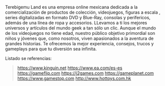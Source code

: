 Terebigemu Land es una empresa online mexicana dedicada a la comercialización de productos de colección, 
videojuegos, figuras a escala , series digitalizadas en formato DVD y Blue-Ray, consolas y perifericos, además 
de una línea de ropa y accesorios. LLevamos a ti los mejores universos y artículos del mundo geek a tan sólo un clic. 
Aunque el mundo de los videojuegos no tiene edad, nuestro público objetivo primordial son niños y jóvenes que, como nosotros, viven apasionados a la aventura de grandes historias. Te ofrecemos la mejor experiencia, consejos, trucos y gameplays para que tu diversión sea infinita.

Listado se referencias:
> https://www.kinguin.net
> https://www.ea.com/es-es
> https://gameflip.com
> https://j2games.com
> https://gameplanet.com
> https://www.gamestop.com
> http://www.hottoys.com.hk